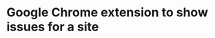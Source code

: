 Google Chrome extension to show issues for a site
=================================================
